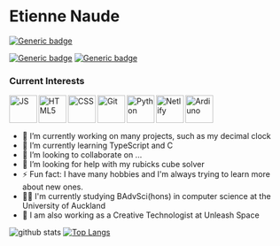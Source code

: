 # Etienne Naude

[![Generic badge](https://img.shields.io/badge/License-GPLv3-blue.svg?style=flat-square)](https://www.gnu.org/licenses/gpl-3.0.en.html)

[![Generic badge](https://img.shields.io/badge/Email-etinaude@gmail.com-red.svg?style=flat-square)](mailto:etinaude@gmail.com)
[![Generic badge](https://img.shields.io/badge/Portfolio-etinaude.dev-blueviolet.svg?style=flat-square)](https://www.etinaude.dev)

### Current Interests
<img align="left" alt="JS" height="50px" src="https://cdn.svgporn.com/logos/javascript.svg" />
<img align="left" alt="HTML5" height="50px" src="https://cdn.svgporn.com/logos/html-5.svg" />
<img align="left" alt="CSS" height="50px" src="https://cdn.svgporn.com/logos/css-3.svg" />
<img align="left" alt="Git" height="50px" src="https://cdn.svgporn.com/logos/git-icon.svg" />
<img align="left" alt="Python" height="50px" src="https://cdn.svgporn.com/logos/python.svg" />
<img align="left" alt="Netlify" height="50px" src="https://cdn.svgporn.com/logos/netlify.svg" />
<img align="left" alt="Ardiuno" height="50px" src="https://cdn.svgporn.com/logos/arduino.svg" />

<br><br><br>

- 🔭 I’m currently working on many projects, such as my decimal clock
- 🌱 I’m currently learning TypeScript and C
- 👯 I’m looking to collaborate on ...
- 🤔 I’m looking for help with my rubicks cube solver
- ⚡ Fun fact: I have many hobbies and I'm always trying to learn more about new ones.
- 👨‍💻 I'm currently studying BAdvSci(hons) in computer science at the University of Auckland
- 🤖 I am also working as a Creative Technologist at Unleash Space

![github stats](https://github-readme-stats.vercel.app/api?username=etinaude&show_icons=true&theme=buefy)
[![Top Langs](https://github-readme-stats.vercel.app/api/top-langs/?username=etinaude&layout=compact)](https://github.com/etinaude/github-readme-stats)

